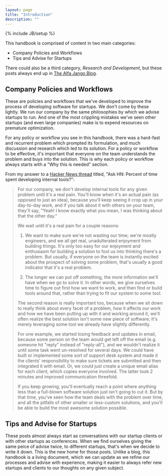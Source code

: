 ```yaml
---
layout: page
title: "Introduction"
description: ""
---
```

{% include JB/setup %}

This handbook is comprised of content in two main categories:

* <span class="label label-success">Company Policies and Workflows</span>
* <span class="label label-info">Tips and Advise for Startups</span>

There could also be a third category, *Research and Development*, but
these posts always end up in [The Alfa Jango Blog](https://www.alfajango.com/blog).

## Company Policies and Workflows

These are policies and workflows that we've developed to improve the
process of developing software for startups. We don't come by these
lightly. We run our company by the same philosophies by which we advise
startups to run. And one of the most crippling mistakes we've seen other
startups (and even large companies) make is to expend resources on
premature optimization.

For any policy or workflow you see in this
handbook, there was a hard-fast and recurrent problem which prompted its
formulation, and much discussion and research which led to its solution.
For a policy or workflow to be effective, it's
important that everyone on the team understands the problem and buys
into the solution. This is why each policy or workflow always starts with
a "Why this is needed" section. 

From my answer to a [Hacker News thread](http://news.ycombinator.com/item?id=4766666)
titled, "Ask HN: Percent of time spent developing internal tools?":

> For our company, we don't develop internal tools for any given problem until it's a real pain. You'll know when it's an actual pain (as opposed to just an idea), because you'll keep seeing it crop up in your day-to-day work, and if you talk about it with others on your team, they'll say, "Yeah! I know exactly what you mean, I was thinking about that the other day."
> 
> We wait until it's a real pain for a couple reasons:
> 
> 1. We want to make sure we're not wasting our time; we're mostly engineers, and we all get real, unadulterated enjoyment from building things. It's only too easy for our enjoyment and enthusiasm for building a solution to fool us into thinking there's a problem. But usually, if everyone on the team is instantly excited about the prospect of solving some problem, that's usually a good indicator that it's a real problem.
> 
> 2. The longer we can put off something, the more information we'll have when we go to solve it. In other words, we give ourselves time to figure out first how we want to work, and then find or build tools around that, rather than trying to fit our system to some tool.
> 
> The second reason is really important too, because when we sit down to really think about every facet of a problem, how it affects our work and how we have been putting up with it and working around it, we'll often realize the best solution isn't some new piece of software; it's merely leveraging some tool we already have slightly differently.
> 
> For one example, we started losing feedback and updates in email, because some person on the team would get left off the email (e.g. someone hit "reply" instead of "reply-all"), and we wouldn't realize it until some task went un-resolved for several days. We could have built or implemented some sort of support desk system and made it the clients' responsibility to make sure tickets are submitted and then integrated it with email. Or, we could just create a unique email alias for each client, which copies everyone involved. The latter took 2 minutes and improved communication threefold.
> 
> If you keep growing, you'll eventually reach a point where anything less than a full-blown software solution just isn't going to cut it. But by that time, you've seen how the team deals with the problem over time, and all the pitfalls of other smaller or less-custom solutions, and you'll be able to build the most awesome solution possible.

## Tips and Advise for Startups

These posts almost always start as conversations with our startup
clients or with other startups as conferences. When we find ourselves
giving the same peice of advise twice, to different startups, that's
when we decide to write it down. This is the new home for those posts.
Unlike a blog, this handbook is a living document, which we can update
as we refine our processes and advise with experience, making it easier
to always refer new startups and clients to our thoughts on any given
subject.
